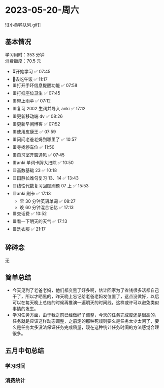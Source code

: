 # 2023-05-20-周六

![[小黄鸭队列.gif]]

## 基本情况

学习用时：353 分钟  
消费额度：70.5 元

-   ⏳开始学习 ✅ 07:45
-   🍕去吃午饭 ✅ 11:17
-   🟥打开手环信息提醒功能 ✅ 07:58
-   🟥打扫座位卫生 ✅ 07:45
-   🟥带上雨伞 ✅ 07:12
-   🟥复习 2002 生词并导入 anki ✅ 17:12
-   🟥更新移动端 dv ✅ 08:26
-   🟥更新早间博客 ✅ 07:52
-   🟥使用皮康王 ✅ 07:59
-   🟥问问老爸老妈到哪里了 ✅ 10:57
-   🟥寻找停车位 ✅ 11:50
-   🟥自习室开窗通风 ✅ 07:45
-   🟥anki 单词卡牌大扫除 ✅ 10:50
-   🟨高数基础 23 ✅ 10:18
-   🟨田静长难句复习 13、14 ✅ 13:43
-   🟨线性代数复习回顾刷题 07 上 ✅ 15:53
-   🟨anki 刷卡 ✅ 17:13
    -   早 30 分钟英语单词 ✅ 08:27
    -   晚 60 分钟混合记忆 ✅ 17:13
-   🟩交话费 ✅ 10:52
-   🟩看一下明天的天气 ✅ 17:13
-   🟩洗衣服 ✅ 21:17

## 碎碎念

无

## 简单总结

- 今天见到了老爸老妈，他们都变黑了好多啊，估计回家为了省钱很多活都自己干了，所以才晒黑的，昨天晚上忘记给老爸老妈发位置了，这点没做好，以后可以在每天晚上总结的时候再推演一遍明天的时间线，这样或许可以避免类似事情的发生。
- 学习任务方面，由于我之前已经做好了调整，今天的任务完成度还是很高的，任务就是应该这样动态调整，之前定的那种死规则要么是任务太少太闲了，要么是任务太多没法保证任务完成质量，现在这种统计任务时间的方法感觉合理很多。

## 五月中旬总结

### 学习时间



### 消费统计